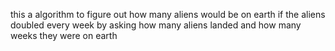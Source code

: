 this a algorithm to figure out how many aliens would be on earth if the aliens doubled every week by asking how many aliens landed and how many weeks they were on earth 
